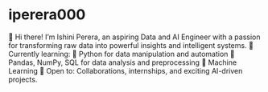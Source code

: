 # iperera000
👋 Hi there! I’m Ishini Perera, an aspiring Data and AI Engineer with a passion for transforming raw data into powerful insights and intelligent systems.
🌱 Currently learning: 🐍 Python for data manipulation and automation
                        🧮 Pandas, NumPy, SQL for data analysis and preprocessing
                        🤖 Machine Learning
💼 Open to: Collaborations, internships, and exciting AI-driven projects.
